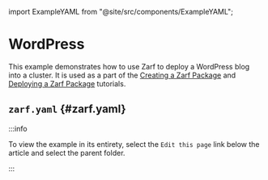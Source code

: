 import ExampleYAML from "@site/src/components/ExampleYAML";

# WordPress

This example demonstrates how to use Zarf to deploy a WordPress blog into a cluster.  It is used as a part of the [Creating a Zarf Package](../../docs/5-zarf-tutorials/0-creating-a-zarf-package.md) and [Deploying a Zarf Package](../../docs/5-zarf-tutorials/2-deploying-zarf-packages.md) tutorials.

## `zarf.yaml` {#zarf.yaml}

:::info

To view the example in its entirety, select the `Edit this page` link below the article and select the parent folder.

:::

<ExampleYAML example="variables" showLink={false} />
